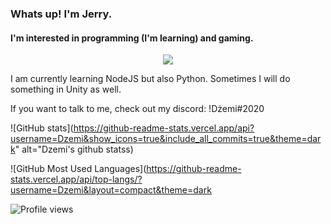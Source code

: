 ### Whats up! I'm Jerry.
#### I'm interested in programming (I'm learning) and gaming.

<div style="text-align:center"><img src="https://i.imgur.com/9EYo6Is.png" /></div>

I am currently learning NodeJS but also Python. Sometimes I will do something in Unity as well.

If you want to talk to me, check out my discord: !Dżemi#2020

![GitHub stats](https://github-readme-stats.vercel.app/api?username=Dzemi&show_icons=true&include_all_commits=true&theme=dark" alt="Dzemi's github statss)

![GitHub Most Used Languages](https://github-readme-stats.vercel.app/api/top-langs/?username=Dzemi&layout=compact&theme=dark

![Profile views](https://gpvc.arturio.dev/Dzemi)
